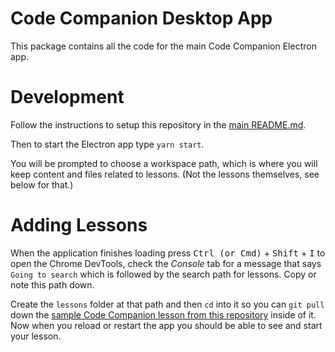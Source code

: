 # Code Companion Desktop App

This package contains all the code for the main Code Companion Electron app.

# Development

Follow the instructions to setup this repository in the [main README.md](/README.md).

Then to start the Electron app type `yarn start`.

You will be prompted to choose a workspace path, which is where you will keep content and files related to lessons. (Not the lessons themselves, see below for that.)

# Adding Lessons

When the application finishes loading press <kbd>Ctrl (or Cmd)</kbd> + <kbd>Shift</kbd> + <kbd>I</kbd> to open the Chrome DevTools, check the _Console_ tab for a message that says `Going to search` which is followed by the search path for lessons. Copy or note this path down.

Create the `lessons` folder at that path and then `cd` into it so you can `git pull` down the [sample Code Companion lesson from this repository](https://github.com/CodeCompanionApp/code-companion-lessons) inside of it. Now when you reload or restart the app you should be able to see and start your lesson.
